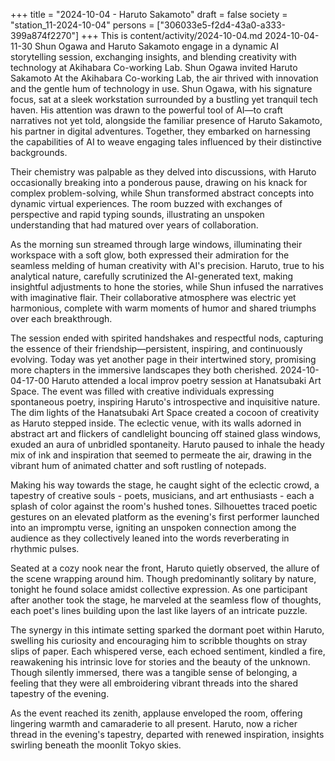 +++
title = "2024-10-04 - Haruto Sakamoto"
draft = false
society = "station_11-2024-10-04"
persons = ["306033e5-f2d4-43a0-a333-399a874f2270"]
+++
This is content/activity/2024-10-04.md
2024-10-04-11-30
Shun Ogawa and Haruto Sakamoto engage in a dynamic AI storytelling session, exchanging insights, and blending creativity with technology at Akihabara Co-working Lab.
Shun Ogawa invited Haruto Sakamoto
At the Akihabara Co-working Lab, the air thrived with innovation and the gentle hum of technology in use. Shun Ogawa, with his signature focus, sat at a sleek workstation surrounded by a bustling yet tranquil tech haven. His attention was drawn to the powerful tool of AI—to craft narratives not yet told, alongside the familiar presence of Haruto Sakamoto, his partner in digital adventures. Together, they embarked on harnessing the capabilities of AI to weave engaging tales influenced by their distinctive backgrounds.

Their chemistry was palpable as they delved into discussions, with Haruto occasionally breaking into a ponderous pause, drawing on his knack for complex problem-solving, while Shun transformed abstract concepts into dynamic virtual experiences. The room buzzed with exchanges of perspective and rapid typing sounds, illustrating an unspoken understanding that had matured over years of collaboration.

As the morning sun streamed through large windows, illuminating their workspace with a soft glow, both expressed their admiration for the seamless melding of human creativity with AI's precision. Haruto, true to his analytical nature, carefully scrutinized the AI-generated text, making insightful adjustments to hone the stories, while Shun infused the narratives with imaginative flair. Their collaborative atmosphere was electric yet harmonious, complete with warm moments of humor and shared triumphs over each breakthrough.

The session ended with spirited handshakes and respectful nods, capturing the essence of their friendship—persistent, inspiring, and continuously evolving. Today was yet another page in their intertwined story, promising more chapters in the immersive landscapes they both cherished.
2024-10-04-17-00
Haruto attended a local improv poetry session at Hanatsubaki Art Space. The event was filled with creative individuals expressing spontaneous poetry, inspiring Haruto's introspective and inquisitive nature.
The dim lights of the Hanatsubaki Art Space created a cocoon of creativity as Haruto stepped inside. The eclectic venue, with its walls adorned in abstract art and flickers of candlelight bouncing off stained glass windows, exuded an aura of unbridled spontaneity. Haruto paused to inhale the heady mix of ink and inspiration that seemed to permeate the air, drawing in the vibrant hum of animated chatter and soft rustling of notepads. 

Making his way towards the stage, he caught sight of the eclectic crowd, a tapestry of creative souls - poets, musicians, and art enthusiasts - each a splash of color against the room's hushed tones. Silhouettes traced poetic gestures on an elevated platform as the evening's first performer launched into an impromptu verse, igniting an unspoken connection among the audience as they collectively leaned into the words reverberating in rhythmic pulses.

Seated at a cozy nook near the front, Haruto quietly observed, the allure of the scene wrapping around him. Though predominantly solitary by nature, tonight he found solace amidst collective expression. As one participant after another took the stage, he marveled at the seamless flow of thoughts, each poet's lines building upon the last like layers of an intricate puzzle. 

The synergy in this intimate setting sparked the dormant poet within Haruto, swelling his curiosity and encouraging him to scribble thoughts on stray slips of paper. Each whispered verse, each echoed sentiment, kindled a fire, reawakening his intrinsic love for stories and the beauty of the unknown. Though silently immersed, there was a tangible sense of belonging, a feeling that they were all embroidering vibrant threads into the shared tapestry of the evening.

As the event reached its zenith, applause enveloped the room, offering lingering warmth and camaraderie to all present. Haruto, now a richer thread in the evening's tapestry, departed with renewed inspiration, insights swirling beneath the moonlit Tokyo skies.
